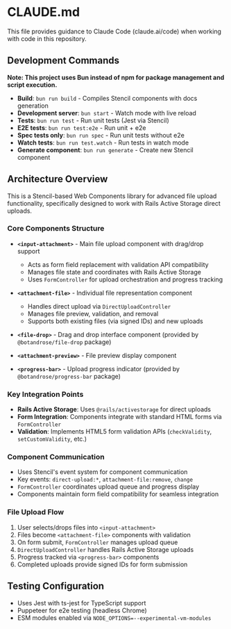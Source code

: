 # CLAUDE.md

This file provides guidance to Claude Code (claude.ai/code) when working with code in this repository.

## Development Commands

**Note: This project uses Bun instead of npm for package management and script execution.**

- **Build**: `bun run build` - Compiles Stencil components with docs generation
- **Development server**: `bun start` - Watch mode with live reload 
- **Tests**: `bun run test` - Run unit tests (Jest via Stencil)
- **E2E tests**: `bun run test:e2e` - Run unit + e2e
- **Spec tests only**: `bun run spec` - Run unit tests without e2e
- **Watch tests**: `bun run test.watch` - Run tests in watch mode
- **Generate component**: `bun run generate` - Create new Stencil component

## Architecture Overview

This is a Stencil-based Web Components library for advanced file upload functionality, specifically designed to work with Rails Active Storage direct uploads.

### Core Components Structure

- **`<input-attachment>`** - Main file upload component with drag/drop support
  - Acts as form field replacement with validation API compatibility
  - Manages file state and coordinates with Rails Active Storage
  - Uses `FormController` for upload orchestration and progress tracking

- **`<attachment-file>`** - Individual file representation component
  - Handles direct upload via `DirectUploadController`
  - Manages file preview, validation, and removal
  - Supports both existing files (via signed IDs) and new uploads

- **`<file-drop>`** - Drag and drop interface component (provided by `@botandrose/file-drop` package)
- **`<attachment-preview>`** - File preview display component
- **`<progress-bar>`** - Upload progress indicator (provided by `@botandrose/progress-bar` package)

### Key Integration Points

- **Rails Active Storage**: Uses `@rails/activestorage` for direct uploads
- **Form Integration**: Components integrate with standard HTML forms via `FormController`
- **Validation**: Implements HTML5 form validation APIs (`checkValidity`, `setCustomValidity`, etc.)

### Component Communication

- Uses Stencil's event system for component communication
- Key events: `direct-upload:*`, `attachment-file:remove`, `change`
- `FormController` coordinates upload queue and progress display
- Components maintain form field compatibility for seamless integration

### File Upload Flow

1. User selects/drops files into `<input-attachment>`
2. Files become `<attachment-file>` components with validation
3. On form submit, `FormController` manages upload queue
4. `DirectUploadController` handles Rails Active Storage uploads
5. Progress tracked via `<progress-bar>` components
6. Completed uploads provide signed IDs for form submission

## Testing Configuration

- Uses Jest with ts-jest for TypeScript support
- Puppeteer for e2e testing (headless Chrome)
- ESM modules enabled via `NODE_OPTIONS=--experimental-vm-modules`
